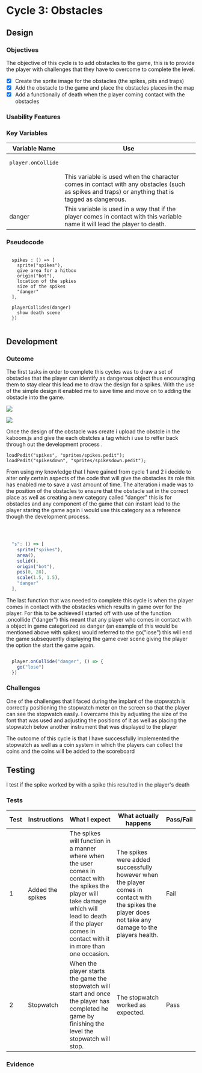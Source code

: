 # Cycle 3: Obstacles

##

## Design

### Objectives

The objective of this cycle is to add obstacles to the game, this is to provide the player with challenges that they have to overcome to complete the level.&#x20;

* [x] Create the sprite image for the obstacles (the spikes, pits and traps)
* [x] Add the obstacle to the game and place the obstacles places in the map
* [x] Add a functionally of death when the player coming contact with the obstacles&#x20;

### Usability Features

&#x20;&#x20;

### Key Variables

| Variable Name                             | Use                                                                                                                                               |
| ----------------------------------------- | ------------------------------------------------------------------------------------------------------------------------------------------------- |
| <pre><code>player.onCollide
</code></pre> | This variable is used when the character comes in contact with any obstacles (such as spikes and traps) or anything that is tagged as dangerous.  |
|   danger                                  | This variable is used in a way that if the player comes in contact with this variable name it will lead the player to death.                      |

### Pseudocode

```

  spikes : () => [
    sprite("spikes"),
    give area for a hitbox
    origin("bot"),
    location of the spkies 
    size of the spikes 
    "danger"
  ],
  
  playerCollides(danger)
    show death scene
  })
  
```

## Development

### Outcome

The first tasks in order to complete this cycles was to draw a set of obstacles that the player can identify as dangerous object thus encouraging them to stay clear this lead me to draw the design for a spikes. With the use of the simple design it enabled me to save time and move on to adding the obstacle into the game.

![](<../.gitbook/assets/image (9) (3).png>)

![](<../.gitbook/assets/image (12).png>)

&#x20;Once the design of the obstacle was create i upload the obstcle in the kaboom.js and give the each obstcles a tag  which i use to reffer back through out the development process .

```
loadPedit("spikes", "sprites/spikes.pedit");
loadPedit("spikesdown", "sprites/spikesdown.pedit");
```

From using my knowledge that l have gained from cycle 1 and 2 i decide to alter only certain aspects of the code that will give the obstacles its role this has enabled me to save a vast amount of time. The alteration i made was to the position of the obstacles to ensure that the obstacle sat in the correct place as well as creating a new category called "danger" this is for obstacles and any component of the game that can instant lead to the player staring the game again i would use this category as a reference though the development process.

```javascript

 
  
  "s": () => [
    sprite("spikes"),
    area(),
    solid(),
    origin("bot"),
    pos(0, 28),
    scale(1.5, 1.5),
    "danger"
  ],
```

The last function that was needed to complete this cycle is when the player comes in contact with the obstacles which results in game over for the player. For this to be achieved l started off with use of the function .oncollide ("danger") this meant that any player who comes in contact with a object in game categorized as danger (an example of this would be mentioned above with spikes) would referred to the go("lose") this will end the game subsequently displaying the game over scene giving the player the option the start the game again.

```javascript

  player.onCollide("danger", () => {
    go("lose")
  })
```

### Challenges

One of the challenges that I faced during the implant of the stopwatch is correctly positioning the stopwatch meter on the screen so that the player can see the stopwatch easily. I overcame this by adjusting the size of the font that was used and adjusting the positions of it as well as  placing the stopwatch below another  instrument that was displayed to the player &#x20;

The outcome of this cycle is that I have successfully implemented the stopwatch as well as a coin system in which the players can collect the coins and the coins  will be added to the scoreboard&#x20;

## Testing

I test if the spike worked by with a spike this resulted in the player's death&#x20;

### Tests

| Test | Instructions      | What I expect                                                                                                                                                                                                    | What actually happens                                                                                                                                   | Pass/Fail |
| ---- | ----------------- | ---------------------------------------------------------------------------------------------------------------------------------------------------------------------------------------------------------------- | ------------------------------------------------------------------------------------------------------------------------------------------------------- | --------- |
| 1    | Added the spikes  | The spikes will function in a manner where when the user comes in contact with the spikes the player will take damage which will lead to death if the player comes in contact with it in more than one occasion. | The spikes were added successfully however when the player comes in contact with the spikes the player does not take any damage to the players health.  | Fail      |
| 2    | Stopwatch         | When the player starts the game the stopwatch will start and once the player has completed he game by finishing the level the stopwatch will stop.                                                               | The stopwatch worked as expected.                                                                                                                       | Pass      |

### Evidence

<figure><img src="../.gitbook/assets/image (14).png" alt=""><figcaption></figcaption></figure>
